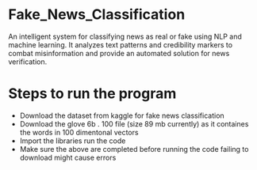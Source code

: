 # Fake_News_Classification
An intelligent system for classifying news as real or fake using NLP and machine learning. It analyzes text patterns and credibility markers to combat misinformation and provide an automated solution for news verification.

# Steps to run the program 
- Download the dataset from kaggle for fake news classification
- Download the glove 6b . 100 file (size 89 mb currently) as it containes the words in 100 dimentonal vectors
- Import the libraries run the code
- Make sure the above are completed before running the code failing to download might cause errors
  
